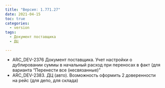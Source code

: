 ```yaml
---
title: "Версия: 1.771.27"
date: 2021-04-15
toc: true
categories:
  - version
tags:
  - Документ поставщика
  - ДЦ

---
```


-   ARC_DEV-2376 Документ поставщика. Учет настройки о дублировании суммы в начальный расход при переносах в факт (для варианта “Перенести все (несвязанные)”
-   ARC_DEV-2383. ДЦ (авто). Возможность оформить 2 доверенности на рейс (для депо, для склада)
